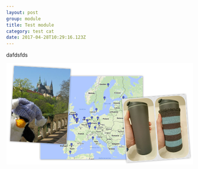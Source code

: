 ```yaml
---
layout: post
group: module
title: Test module
category: test cat
date: 2017-04-28T10:29:16.123Z
---
```

dafdsfds 

![null](/static/images/3-travel-rituals.jpg)


